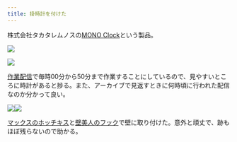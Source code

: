 ```yaml
---
title: 掛時計を付けた
---
```

株式会社タカタレムノスの[MONO Clock](https://www.amazon.co.jp/dp/B004UIT8BK)という製品。

![](https://lh3.googleusercontent.com/oy2S74LZ0LFqTDNxLexJN0owZSifiI6cXHcEYIwITV9YLpMzxWo6DhEkGyNCz2dy2CVT7S9b27oiFfEqksUJyO-x2vDK8U4bIimwIyGlqavzkopfFHXt9SDl-i7qNF-opi4TYoH6BRQrUw_yPg)

![](https://lh3.googleusercontent.com/62Ce6OLYf3wCZ3xQLUOjfcHepFWGqcaegNYrIH1UkSs5yNH6_LaLg0SU95ibIbJHA0P1mou-R7lRMkqOdfmscHgYbHCbbla-Ff2OShGzoiF2XvTmkIAkfli2AlM98waOu4jI5iAorokhfsYfOg)

[作業配信](https://www.youtube.com/channel/UC5s-KpSDGzxWPWNv94PnJHw)で毎時00分から50分まで作業することにしているので、見やすいところに時計があると捗る。また、アーカイブで見返すときに何時頃に行われた配信なのか分かって良い。

![](https://lh5.googleusercontent.com/rK4sAwgSIt4JE1jZyT9se1o7T2SvRPRlYcECselvctDtxKQoiPpkLZWXQeOjBzcAMQY6IY52pG-1hQdbfJ4x3rBjahvC3q7nOPho0dioPVo7cjrO2Hn-Ij4Duys8r1Tu9F3fcnko8tbdVYUtTQ)![](https://lh5.googleusercontent.com/MYVff-p8moTWP4rWZNIHgw-txKPo4RrMWz3Xkss_KvgNcA_yQHKg8mk2kN_9rOZMD9a1mk5K_JN7iD_xYI9s6pntiojHjDphPtPLomtharT2_aF774R5dg3rYE8EB9Q9mIxwCgoTuVp8BcJenQ)

[マックスのホッチキス](https://www.amazon.co.jp/dp/B000O9WRWG)と[壁美人のフック](https://www.amazon.co.jp/dp/B00CU78TDG)で壁に取り付けた。意外と頑丈で、跡もほぼ残らないので助かる。
